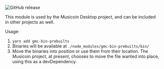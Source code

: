 
![GitHub release](https://img.shields.io/github/release/etaletai13/gmc-bin.svg?style=for-the-badge)

This module is used by the Musicoin Desktop project, and can be included in other projects as well. 

Usage:

1. `yarn add gmc-bin-prebuilts`
2. Binaries will be available at `./node_modules/gmc-bin-prebuilts/bin/`
3. Move the binaries into position or use them from their location. The Musicoin project, at
present, chooses to move the file wanted into place, using this as a devDependency.
